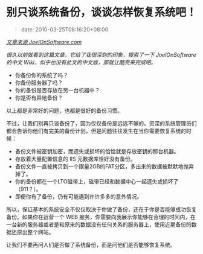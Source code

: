 # 别只谈系统备份，谈谈怎样恢复系统吧！
>date: 2010-03-25T08:16:20+08:00


*[文章来源 JoelOnSoftware.com](http://www.joelonsoftware.com/items/2009/12/14.html)*


*很久以前就看到这篇文章，它给了我很深刻的印象，搜索了一下 JoelOnSoftware 的中文 Wiki，似乎也没有此文的中文版，那就让酷壳来完成吧。*


* 你备份你的系统了吗？
* 你备份服务器了吗？
* 你的备份是否存放在另一台机器中？
* 你是否有异地备份？


以上都是非常好的问题，也都是很好的备份习惯。


不过，让我们别再只谈备份了，因为仅仅备份是远远不够的。资深的系统管理员们都会告诉你他们有完美的备份计划，但是问题往往发生在当你需要恢复系统的时候：


* 备份文件被密钥加密，而遗失或损坏的恰恰就是存放密钥的那台机器。
* 存放着大量配置信息的 IIS 元数据库恰好没有备份。
* 备份文件一直被拷贝到一个限量2GB的FAT分区，多出来的数据被默默地抛弃掉了。
* 你的备份都在一个LTO磁带上，磁带已经和数据中心一起遗失或损坏了（911？）。
* 即便你有了备份，仍有可能遇到许许多多的意外情况。


所以，保证基本的系统安全不仅仅取决于你做了备份，还在于你是否能够成功恢复备份。如果你在运营一个 WEB 服务，你需要向我展示你能够在合理的时间内，在一台新的服务器或者是和原来的数据没有任何关系的服务器上，使用近期备份的数据还原出整个网站。


让我们不要再问人们是否做了系统备份，而是问他们是否能够恢复系统。


